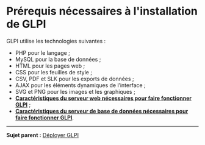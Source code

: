 Prérequis nécessaires à l'installation de GLPI
==============================================

GLPI utilise les technologies suivantes :

-   PHP pour le langage ;
-   MySQL pour la base de données ;
-   HTML pour les pages web ;
-   CSS pour les feuilles de style ;
-   CSV, PDF et SLK pour les exports de données ;
-   AJAX pour les éléments dynamiques de l’interface ;
-   SVG et PNG pour les images et les graphiques ;
-   **[Caractéristiques du serveur web nécessaires pour faire fonctionner     GLPI](index.php?fr/03_premiers_pas_avec_GLPI/04_prerequis_serveur.md)** ;
-   **[Caractéristiques du serveur de base de données nécessaires pour faire fonctionner GLPI](index.php?fr/03_premiers_pas_avec_GLPI/05_prerequis_base_de_donnees.md)**.
     
---------------
**Sujet parent :** [Déployer GLPI](index.php?fr/03_premiers_pas_avec_GLPI/02_deployer_GLPI.md)
